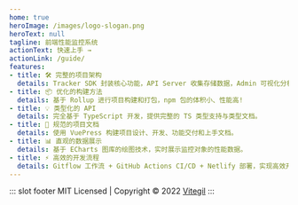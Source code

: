 ```yaml
---
home: true
heroImage: /images/logo-slogan.png
heroText: null
tagline: 前端性能监控系统
actionText: 快速上手 →
actionLink: /guide/
features:
- title: 🛠️ 完整的项目架构
  details: Tracker SDK 封装核心功能，API Server 收集存储数据，Admin 可视化分析。 
- title: 📦 优化的构建方法
  details: 基于 Rollup 进行项目构建和打包，npm 包的体积小、性能高!
- title: 💡 类型化的 API
  details: 完全基于 TypeScript 开发，提供完整的 TS 类型支持与类型文档。
- title: 📄 规范的项目文档
  details: 使用 VuePress 构建项目设计、开发、功能交付和上手文档。
- title: 📊 直观的数据展示
  details: 基于 ECharts 图库的绘图技术，实时展示监控对象的性能数据。
- title: ⚡️ 高效的开发流程
  details: Gitflow 工作流 + GitHub Actions CI/CD + Netlify 部署，实现高效开发流程。
---
```


::: slot footer
MIT Licensed | Copyright © 2022 [Vitegil](https://github.com/vitegil)
:::
